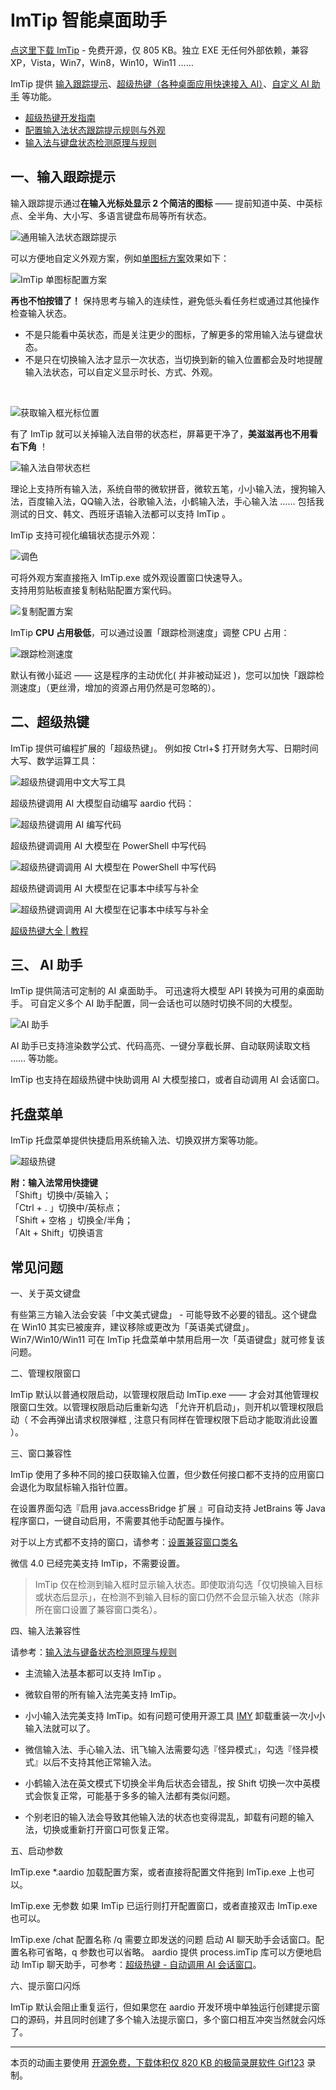 # ImTip 智能桌面助手
 
<a href="https://imtip.aardio.com/update/ImTip.7z">点这里下载 ImTip</a> - 免费开源，仅 805 KB。独立 EXE 无任何外部依赖，兼容 XP，Vista，Win7，Win8，Win10，Win11 ……  

ImTip 提供 [输入跟踪提示](#一输入跟踪提示)、[超级热键（各种桌面应用快速接入 AI）](#二超级热键)、[自定义 AI 助手](#三-ai-助手) 等功能。

- [超级热键开发指南](https://www.aardio.com/zh-cn/doc/?q=library-guide%2Fstd%2Fkey%2Fhotkey.html)
- [配置输入法状态跟踪提示规则与外观](https://www.aardio.com/zh-cn/doc/?q=library-guide/std/key/ime.stateBar.html)
- [输入法与键盘状态检测原理与规则](https://www.aardio.com/zh-cn/doc/?q=library-guide/std/key/imeState.html)

## 一、输入跟踪提示

输入跟踪提示通过**在输入光标处显示 2 个简洁的图标** —— 提前知道中英、中英标点、全半角、大小写、多语言键盘布局等所有状态。

![通用输入法状态跟踪提示](./screenshots/imtip.gif)

可以方便地自定义外观方案，例如[单图标方案](https://imtip.aardio.com/#dot-scheme)效果如下：

![ImTip 单图标配置方案](./screenshots/imtip-dot.gif)

**再也不怕按错了！** 保持思考与输入的连续性，避免低头看任务栏或通过其他操作检查输入状态。


- 不是只能看中英状态，而是关注更少的图标，了解更多的常用输入法与键盘状态。
- 不是只在切换输入法才显示一次状态，当切换到新的输入位置都会及时地提醒输入法状态，可以自定义显示时长、方式、外观。
<br>

![获取输入框光标位置](./screenshots/web.gif)

有了 ImTip 就可以关掉输入法自带的状态栏，屏幕更干净了，**美滋滋再也不用看右下角** ！

![输入法自带状态栏](./screenshots/ime.png)

理论上支持所有输入法，系统自带的微软拼音，微软五笔，小小输入法，搜狗输入法，百度输入法，QQ输入法，谷歌输入法，小鹤输入法，手心输入法 …… 包括我测试的日文、韩文、西班牙语输入法都可以支持 ImTip 。

ImTip 支持可视化编辑状态提示外观：

![调色](./screenshots/color.gif)

可将外观方案直接拖入 ImTip.exe 或外观设置窗口快速导入。  
支持用剪贴板直接复制粘贴配置方案代码。  

![复制配置方案](./screenshots/copy.gif)

ImTip **CPU 占用极低**，可以通过设置「跟踪检测速度」调整 CPU 占用：

![跟踪检测速度](./screenshots/cpu.png)

默认有微小延迟 —— 这是程序的主动优化( 并非被动延迟 )，您可以加快「跟踪检测速度」（更丝滑，增加的资源占用仍然是可忽略的）。

## 二、超级热键

ImTip 提供可编程扩展的「超级热键」。
例如按 Ctrl+$ 打开财务大写、日期时间大写、数学运算工具：

![超级热键调用中文大写工具](./screenshots/cn.gif)

超级热键调用 AI 大模型自动编写 aardio 代码：

![超级热键调用 AI 编写代码](./screenshots/fim.gif)

超级热键调调用 AI 大模型在 PowerShell 中写代码

![超级热键调调用 AI 大模型在 PowerShell 中写代码](https://www.aardio.com/zh-cn/doc/images/fim-ps.gif)

超级热键调调用 AI 大模型在记事本中续写与补全

![超级热键调调用 AI 大模型在记事本中续写与补全](https://www.aardio.com/zh-cn/doc/images/fim-notepad.gif)

[超级热键大全 | 教程](https://www.aardio.com/zh-cn/doc/?q=library-guide%2Fstd%2Fkey%2Fhotkey.html)

## 三、 AI 助手

ImTip 提供简洁可定制的 AI 桌面助手。
可迅速将大模型 API 转换为可用的桌面助手。
可自定义多个 AI 助手配置，同一会话也可以随时切换不同的大模型。

![AI 助手](/screenshots/ai.gif)

AI 助手已支持渲染数学公式、代码高亮、一键分享截长屏、自动联网读取文档 …… 等功能。

ImTip 也支持在超级热键中快助调用 AI 大模型接口，或者自动调用 AI 会话窗口。

## 托盘菜单

ImTip 托盘菜单提供快捷启用系统输入法、切换双拼方案等功能。

![超级热键](./screenshots/menu.png)

**附：输入法常用快捷键**  
「Shift」切换中/英输入；  
「Ctrl + . 」切换中/英标点；  
「Shift + 空格 」切换全/半角；  
「Alt + Shift」切换语言  

## 常见问题

一、关于英文键盘

有些第三方输入法会安装「中文美式键盘」 - 可能导致不必要的错乱。这个键盘在 Win10 其实已被废弃，建议移除或更改为「英语美式键盘」。Win7/Win10/Win11 可在 ImTip 托盘菜单中禁用启用一次「英语键盘」就可修复该问题。

二、管理权限窗口

ImTip 默认以普通权限启动，以管理权限启动 ImTip.exe —— 才会对其他管理权限窗口生效。以管理权限启动后重新勾选 「允许开机启动」，则开机以管理权限启动（ 不会再弹出请求权限弹框 , 注意只有同样在管理权限下启动才能取消此设置 ）。

三、窗口兼容性 

ImTip 使用了多种不同的接口获取输入位置，但少数任何接口都不支持的应用窗口会退化为取鼠标输入指针位置。

在设置界面勾选『启用 java.accessBridge 扩展 』可自动支持 JetBrains 等 Java 程序窗口，一键自动启用，不需要其他手动配置与操作。

对于以上方式都不支持的窗口，请参考：[设置兼容窗口类名](https://www.aardio.com/zh-cn/doc/library-guide/std/key/ime.stateBar.html#editorClasses")

微信 4.0 已经完美支持 ImTip，不需要设置。

> ImTip 仅在检测到输入框时显示输入状态。即使取消勾选「仅切换输入目标或状态后显示」，在检测不到输入目标的窗口仍然不会显示输入状态（除非所在窗口设置了兼容窗口类名）。

四、输入法兼容性

请参考：[输入法与键备状态检测原理与规则](https://www.aardio.com/zh-cn/doc/?q=library-guide/std/key/imeState.html)

- 主流输入法基本都可以支持 ImTip 。 

- 微软自带的所有输入法完美支持 ImTip。

- 小小输入法完美支持  ImTip。如有问题可使用开源工具 [IMY](https://github.com/aardio/IMY) 卸载重装一次小小输入法就可以了。

- 微信输入法、手心输入法、讯飞输入法需要勾选『怪异模式』，勾选『怪异模式』以后不支持其他正常输入法。

- 小鹤输入法在英文模式下切换全半角后状态会错乱，按 Shift 切换一次中英模式会恢复正常，可能基于多多的输入法都有类似问题。

- 个别老旧的输入法会导致其他输入法的状态也变得混乱，卸载有问题的输入法，切换或重新打开窗口可恢复正常。

五、启动参数

ImTip.exe *.aardio
加载配置方案，或者直接将配置文件拖到 ImTip.exe 上也可以。

ImTip.exe 无参数
如果 ImTip 已运行则打开配置窗口，或者直接双击 ImTip.exe 也可以。

ImTip.exe /chat 配置名称 /q 需要立即发送的问题
启动 AI 聊天助手会话窗口。配置名称可省略，q 参数也可以省略。
aardio 提供 process.imTip 库可以方便地启动 ImTip 聊天助手，可参考：[超级热键 - 自动调用 AI 会话窗口](https://www.aardio.com/zh-cn/doc/library-guide/std/key/hotkey.html#imtip-ai-chat)。 

六、提示窗口闪烁

ImTip 默认会阻止重复运行，但如果您在 aardio 开发环境中单独运行创建提示窗口的源码，并且同时创建了多个输入法提示窗口，多个窗口相互冲突当然就会闪烁了。


****

本页的动画主要使用 [开源免费，下载体积仅 820 KB 的极简录屏软件 Gif123](https://gif123.aardio.com/) 录制。
